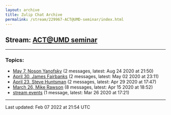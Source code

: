 ```yaml
---
layout: archive
title: Zulip Chat Archive
permalink: /stream/229967-ACT@UMD-seminar/index.html
---
```


## Stream: [ACT@UMD seminar](https://mattecapu.github.io/ct-zulip-archive/stream/229967-ACT@UMD-seminar/index.html)
---

### Topics:

* [May 7, Noson Yanofsky](topic/May.207.2C.20Noson.20Yanofsky.html) (2 messages, latest: Aug 24 2020 at 21:50)
* [April 30, James Fairbanks](topic/April.2030.2C.20James.20Fairbanks.html) (2 messages, latest: May 02 2020 at 23:11)
* [April 23,  Steve Huntsman](topic/April.2023.2C.20.20Steve.20Huntsman.html) (2 messages, latest: Apr 29 2020 at 17:47)
* [March 26, Mike Rawson](topic/March.2026.2C.20Mike.20Rawson.html) (8 messages, latest: Apr 15 2020 at 18:52)
* [stream events](topic/stream.20events.html) (1 message, latest: Mar 26 2020 at 17:21)

<hr><p>Last updated: Feb 07 2022 at 21:54 UTC</p>